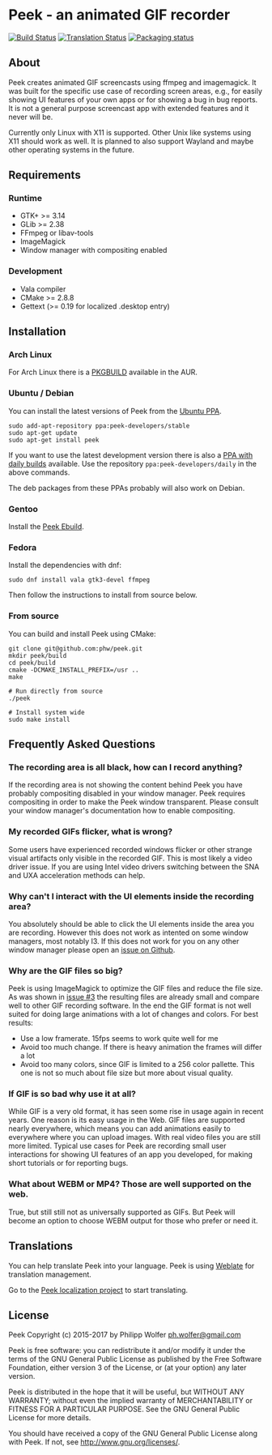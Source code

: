 # Peek - an animated GIF recorder
[![Build Status](https://travis-ci.org/phw/peek.svg?branch=master)](https://travis-ci.org/phw/peek)
[![Translation Status](https://hosted.weblate.org/widgets/peek/-/svg-badge.svg)](https://hosted.weblate.org/engage/peek/?utm_source=widget)
[![Packaging status](https://repology.org/badge/tiny-repos/peek.svg)](https://repology.org/metapackage/peek/packages)


## About
Peek creates animated GIF screencasts using ffmpeg and imagemagick. It was
built for the specific use case of recording screen areas, e.g., for easily
showing UI features of your own apps or for showing a bug in bug reports. It
is not a general purpose screencast app with extended features and it never
will be.

Currently only Linux with X11 is supported. Other Unix like systems using X11
should work as well. It is planned to also support Wayland and maybe other
operating systems in the future.


## Requirements
### Runtime

  * GTK+ >= 3.14
  * GLib >= 2.38
  * FFmpeg or libav-tools
  * ImageMagick
  * Window manager with compositing enabled

### Development

 * Vala compiler
 * CMake >= 2.8.8
 * Gettext (>= 0.19 for localized .desktop entry)


## Installation
### Arch Linux
For Arch Linux there is a
[PKGBUILD](https://aur.archlinux.org/packages/peek/) available in the AUR.

### Ubuntu / Debian
You can install the latest versions of Peek from the
[Ubuntu PPA](https://code.launchpad.net/~peek-developers/+archive/ubuntu/stable).

    sudo add-apt-repository ppa:peek-developers/stable
    sudo apt-get update
    sudo apt-get install peek

If you want to use the latest development version there is also a
[PPA with daily builds](https://code.launchpad.net/~peek-developers/+archive/ubuntu/daily)
available. Use the repository `ppa:peek-developers/daily` in the above commands.

The deb packages from these PPAs probably will also work on Debian.

### Gentoo
Install the [Peek Ebuild](https://packages.gentoo.org/packages/media-video/peek).

### Fedora
Install the dependencies with dnf:

    sudo dnf install vala gtk3-devel ffmpeg

Then follow the instructions to install from source below.

### From source
You can build and install Peek using CMake:

```shell
git clone git@github.com:phw/peek.git
mkdir peek/build
cd peek/build
cmake -DCMAKE_INSTALL_PREFIX=/usr ..
make

# Run directly from source
./peek

# Install system wide
sudo make install
```

## Frequently Asked Questions
### The recording area is all black, how can I record anything?
If the recording area is not showing the content behind Peek you have probably
compositing disabled in your window manager. Peek requires compositing in order
to make the Peek window transparent. Please consult your window manager's
documentation how to enable compositing.

### My recorded GIFs flicker, what is wrong?
Some users have experienced recorded windows flicker or other strange visual
artifacts only visible in the recorded GIF. This is most likely a video driver
issue. If you are using Intel video drivers switching between the SNA and UXA
acceleration methods can help.

### Why can't I interact with the UI elements inside the recording area?
You absolutely should be able to click the UI elements inside the area you are
recording. However this does not work as intented on some window managers,
most notably I3. If this does not work for you on any other window manager
please open an [issue on Github](https://github.com/phw/peek/issues).

### Why are the GIF files so big?
Peek is using ImageMagick to optimize the GIF files and reduce the file size.
As was shown in [issue #3](https://github.com/phw/peek/issues/3#issuecomment-243872774)
the resulting files are already small and compare well to other GIF recording
software. In the end the GIF format is not well suited for doing large
animations with a lot of changes and colors. For best results:

- Use a low framerate. 15fps seems to work quite well for me
- Avoid too much change. If there is heavy animation the frames will differ a lot
- Avoid too many colors, since GIF is limited to a 256 color pallette. This one
  is not so much about file size but more about visual quality.

### If GIF is so bad why use it at all?
While GIF is a very old format, it has seen some rise in usage again in recent
years. One reason is its easy usage in the Web. GIF files are supported nearly
everywhere, which means you can add animations easily to everywhere where you
can upload images. With real video files you are still more limited. Typical use
cases for Peek are recording small user interactions for showing UI features
of an app you developed, for making short tutorials or for reporting bugs.

### What about WEBM or MP4? Those are well supported on the web.
True, but still still not as universally supported as GIFs. But Peek will become
an option to choose WEBM output for those who prefer or need it.


## Translations
You can help translate Peek into your language. Peek is using
[Weblate](https://weblate.org/) for translation management.

Go to the [Peek localization project](https://hosted.weblate.org/engage/peek/)
to start translating.


## License
Peek Copyright (c) 2015-2017 by Philipp Wolfer <ph.wolfer@gmail.com>

Peek is free software: you can redistribute it and/or modify
it under the terms of the GNU General Public License as published by
the Free Software Foundation, either version 3 of the License, or
(at your option) any later version.

Peek is distributed in the hope that it will be useful,
but WITHOUT ANY WARRANTY; without even the implied warranty of
MERCHANTABILITY or FITNESS FOR A PARTICULAR PURPOSE.  See the
GNU General Public License for more details.

You should have received a copy of the GNU General Public License
along with Peek.  If not, see <http://www.gnu.org/licenses/>.
